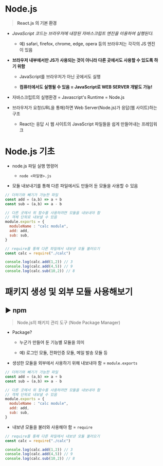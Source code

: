 # Node.js

> **React.js 의 기본 환경**

* *JavaScript 코드는 브라우저에 내장된 자바스크립트 엔진을 이용하여 실행된다.*
  
  * 예) safari, firefox, chrome, edge, opera 등의 브라우저는 각각의 JS 엔진이 있음

* **브라우저 내부에서만 JS가 사용되는 것이 아니라 다른 곳에서도 사용할 수 있도록 하기 위함**
  
  * JavaScript를 브라우저가 아닌 곳에서도 실행
  
  * **컴퓨터에서도 실행될 수 있음 = JavaScript로 WEB SERVER 개발도 가능!**

* 자바스크립트의 실행환경 = Javascript's Runtime = Node.js

* 브라우저가 요청(URL을 통해)하면 Web Server(Node.js)가 응답(웹 사이트)하는 구조
  
  * React는 응답 시 웹 사이트의 JavaScript 파일들을 쉽게 만들어내는 프레임워크

# Node.js 기초

* node.js 파일 실행 명령어
  
  * `node <파일명>.js`

* 모듈 내보내기를 통해 다른 파일에서도 만들어 둔 모듈을 사용할 수 있음

```javascript
// 더하기와 빼기가 가능한 파일
const add = (a,b) => a + b
const sub = (a,b) => a - b

// 다른 곳에서 위 함수를 사용하려면 모듈을 내보내야 함
// 객체 단위로 내보낼 수 있음
module.exports = {
  moduleName : "calc module",
  add: add,
  sub: sub,
}
```

```javascript
// require를 통해 다른 파일에서 내보낸 모듈 불러오기
const calc = require("./calc")

console.log(calc.add(1,2)) // 3
console.log(calc.add(4,5)) // 9
console.log(calc.sub(10,2)) // 8
```

# 패키지 생성 및 외부 모듈 사용해보기

## ▶️ npm

> Node.js의 패키지 관리 도구 (Node Package Manager)

* Package?
  
  * 누군가 만들어 둔 기능별 모듈을 의미
  
  * 예) 로그인 모듈, 전화인증 모듈, 메일 발송 모듈 등

* 생성한 모듈을 외부에서 사용하기 위해 내보내야 함 = `module.exports`

```javascript
// 더하기와 빼기가 가능한 파일
const add = (a,b) => a + b
const sub = (a,b) => a - b

// 다른 곳에서 위 함수를 사용하려면 모듈을 내보내야 함
// 객체 단위로 내보낼 수 있음
module.exports = {
  moduleName : "calc module",
  add: add,
  sub: sub,
}
```

* 내보낸 모듈을 불러와 사용해야 함 = `require`

```javascript
// require를 통해 다른 파일에서 내보낸 모듈 불러오기
const calc = require("./calc")

console.log(calc.add(1,2)) // 3
console.log(calc.add(4,5)) // 9
console.log(calc.sub(10,2)) // 8
```


